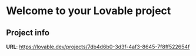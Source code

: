 # Welcome to your Lovable project

## Project info

**URL**: https://lovable.dev/projects/7db4d6b0-3d3f-4af3-8645-7f8ff522654f

